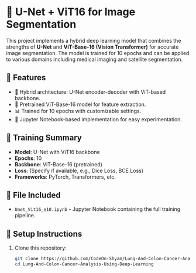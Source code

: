 # 🧠 U-Net + ViT16 for Image Segmentation

This project implements a hybrid deep learning model that combines the strengths of **U-Net** and **ViT-Base-16 (Vision Transformer)** for accurate image segmentation. The model is trained for 10 epochs and can be applied to various domains including medical imaging and satellite segmentation.

## 🚀 Features
- 🔄 Hybrid architecture: U-Net encoder-decoder with ViT-based backbone.
- 🎯 Pretrained ViT-Base-16 model for feature extraction.
- 📊 Trained for 10 epochs with customizable settings.
- 📁 Jupyter Notebook-based implementation for easy experimentation.

## 🧪 Training Summary
- **Model**: U-Net with ViT16 backbone
- **Epochs**: 10
- **Backbone**: ViT-Base-16 (pretrained)
- **Loss**: (Specify if available, e.g., Dice Loss, BCE Loss)
- **Frameworks**: PyTorch, Transformers, etc.

## 📂 File Included
- `Unet_Vit16_e10.ipynb` - Jupyter Notebook containing the full training pipeline.

## 🔧 Setup Instructions
1. Clone this repository:
   ```bash
   git clone https://github.com/CodeOn-Shyam/Lung-And-Colon-Cancer-Analysis-Using-Deep-Learning.git
   cd Lung-And-Colon-Cancer-Analysis-Using-Deep-Learning
